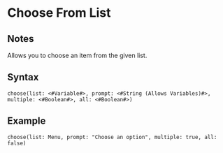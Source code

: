 # Choose From List

## Notes
Allows you to choose an item from the given list.

## Syntax

```
choose(list: <#Variable#>, prompt: <#String (Allows Variables)#>, multiple: <#Boolean#>, all: <#Boolean#>)
```

## Example
```
choose(list: Menu, prompt: "Choose an option", multiple: true, all: false)
```